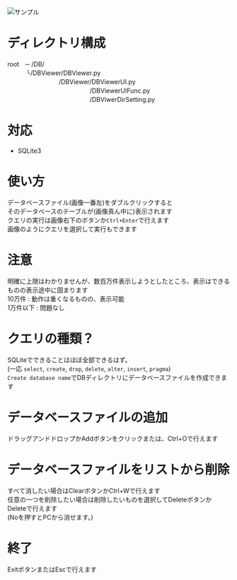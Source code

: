 <img src="https://github.com/pto8913/PyQt5-s-tools/blob/master/Image/DBViewerQuery.png" title="サンプル">

# ディレクトリ構成
root　─ /DB/ <br>
　　　└/DBViewer/DBViewer.py <br>
　　　　　　　　 /DBViewer/DBViewerUI.py <br>
　　　　　　　　　　　　　 /DBViewerUIFunc.py <br>
　　　　　　　　　　　　　 /DBViwerDirSetting.py <br>


# 対応
- SQLite3

# 使い方
データベースファイル(画像一番左)をダブルクリックすると <br>
そのデータベースのテーブルが(画像真ん中に)表示されます  <br>
クエリの実行は画像右下のボタンか`Ctrl+Enter`で行えます <br>
画像のようにクエリを選択して実行もできます <br>

# 注意
明確に上限はわかりませんが、数百万件表示しようとしたところ、表示はできるものの表示途中に固まります <br>
10万件 : 動作は重くなるものの、表示可能 <br>
1万件以下 : 問題なし <br>

# クエリの種類？
SQLiteでできることはほぼ全部できるはず。 <br>
(一応 `select`, `create`, `drop`, `delete`, `alter`, `insert`, `pragma`) <br>
`Create database name`でDBディレクトリにデータベースファイルを作成できます <br>

# データベースファイルの追加
ドラッグアンドドロップかAddボタンをクリックまたは、Ctrl+Oで行えます <br>

# データベースファイルをリストから削除
すべて消したい場合はClearボタンかCtrl+Wで行えます <br>
任意の一つを削除したい場合は削除したいものを選択してDeleteボタンかDeleteで行えます <br>
(Noを押すとPCから消せます。) <br>

# 終了
ExitボタンまたはEscで行えます <br>

